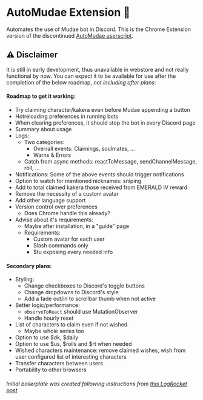 # AutoMudae Extension 👾
Automates the use of Mudae bot in Discord. This is the Chrome Extension version of the discontinued [AutoMudae userscript](https://github.com/Nxve/AutoMudae).

## ⚠ Disclaimer
It is still in early development, thus unavailable in webstore and not really functional by now.
You can expect it to be available for use after the completion of the below roadmap, _not including after plans_:

#### Roadmap to get it working:
- Try claiming character/kakera even before Mudae appending a button
- Hotreloading preferences in running bots
- When clearing preferences, it should stop the bot in every Discord page
- Summary about usage
- Logs:
    - Two categories:
        - Overrall events: Claimings, soulmates, ...
        - Warns & Errors
    - Catch from async methods: reactToMessage, sendChannelMessage, roll, ...
- Notifications: Some of the above events should trigger notifications
- Option to watch for mentioned nicknames: sniping
- Add to total claimed kakera those received from EMERALD IV reward
- Remove the necessity of a custom avatar
- Add other language support
- Version control over preferences
    - Does Chrome handle this already?
- Advise about it's requirements:
    - Maybe after installation, in a "guide" page
    - Requirements:
        - Custom avatar for each user
        - Slash commands only
        - $tu exposing every needed info

#### Secondary plans:
- Styling:
    - Change checkboxes to Discord's toggle buttons
    - Change dropdowns to Discord's style
    - Add a fade out/in to scrollbar thumb when not active
- Better logic/performance:
    - `observeToReact` should use MutationObserver
    - Handle hourly reset
- List of characters to claim even if not wished
    - Maybe whole series too
- Option to use $dk, $daily
- Option to use $us, $rolls and $rt when needed
- Wished characters maintenance: remove claimed wishes, wish from user configured list of interesting characters
- Transfer characters between users
- Portability to other browsers

###### Initial boilerplate was created following instructions from [this LogRocket post](https://blog.logrocket.com/creating-chrome-extension-react-typescript/)